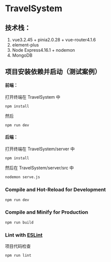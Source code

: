 # TravelSystem

## 技术栈：

1. vue3.2.45 + pinia2.0.28 + vue-router4.1.6
2. element-plus
3. Node Express4.16.1 + nodemon
4. MongoDB

## 项目安装依赖并启动（测试案例）

#### 前端：

打开终端在 TravelSystem 中

```sh
npm install
```

然后

```sh
npm run dev
```

#### 后端：

打开终端在 TravelSystem/server 中

```sh
npm install
```

然后在 TravelSystem/server/src 中

```sh
nodemon serve.js
```

### Compile and Hot-Reload for Development

```sh
npm run dev
```

### Compile and Minify for Production

```sh
npm run build
```

### Lint with [ESLint](https://eslint.org/)

项目代码检查

```sh
npm run lint
```
